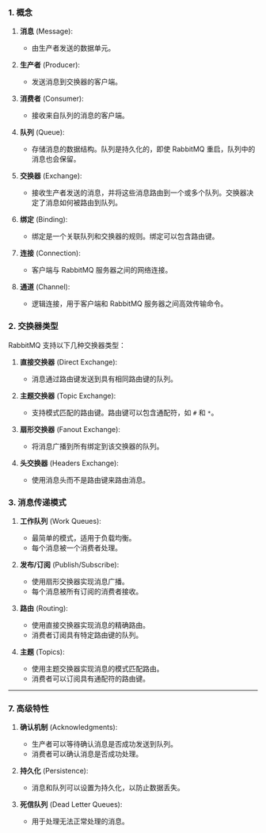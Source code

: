 ### 1. 概念

1. **消息** (Message):
    
    - 由生产者发送的数据单元。
2. **生产者** (Producer):
    
    - 发送消息到交换器的客户端。
3. **消费者** (Consumer):
    
    - 接收来自队列的消息的客户端。
4. **队列** (Queue):
    
    - 存储消息的数据结构。队列是持久化的，即使 RabbitMQ 重启，队列中的消息也会保留。
5. **交换器** (Exchange):
    
    - 接收生产者发送的消息，并将这些消息路由到一个或多个队列。交换器决定了消息如何被路由到队列。
6. **绑定** (Binding):
    
    - 绑定是一个关联队列和交换器的规则。绑定可以包含路由键。
7. **连接** (Connection):
    
    - 客户端与 RabbitMQ 服务器之间的网络连接。
8. **通道** (Channel):
    
    - 逻辑连接，用于客户端和 RabbitMQ 服务器之间高效传输命令。

### 2. 交换器类型

RabbitMQ 支持以下几种交换器类型：

1. **直接交换器** (Direct Exchange):
    
    - 消息通过路由键发送到具有相同路由键的队列。
2. **主题交换器** (Topic Exchange):
    
    - 支持模式匹配的路由键。路由键可以包含通配符，如 `#` 和 `*`。
3. **扇形交换器** (Fanout Exchange):
    
    - 将消息广播到所有绑定到该交换器的队列。
4. **头交换器** (Headers Exchange):
    
    - 使用消息头而不是路由键来路由消息。

### 3. 消息传递模式

1. **工作队列** (Work Queues):
    
    - 最简单的模式，适用于负载均衡。
    - 每个消息被一个消费者处理。
2. **发布/订阅** (Publish/Subscribe):
    
    - 使用扇形交换器实现消息广播。
    - 每个消息被所有订阅的消费者接收。
3. **路由** (Routing):
    
    - 使用直接交换器实现消息的精确路由。
    - 消费者订阅具有特定路由键的队列。
4. **主题** (Topics):
    
    - 使用主题交换器实现消息的模式匹配路由。
    - 消费者可以订阅具有通配符的路由键。


---

### 7. 高级特性

1. **确认机制** (Acknowledgments):
    
    - 生产者可以等待确认消息是否成功发送到队列。
    - 消费者可以确认消息是否成功处理。
2. **持久化** (Persistence):
    
    - 消息和队列可以设置为持久化，以防止数据丢失。
3. **死信队列** (Dead Letter Queues):
    
    - 用于处理无法正常处理的消息。
